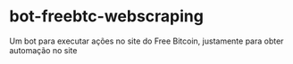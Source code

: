 # bot-freebtc-webscraping
Um bot para executar ações  no site do Free Bitcoin, justamente para obter automação no site
